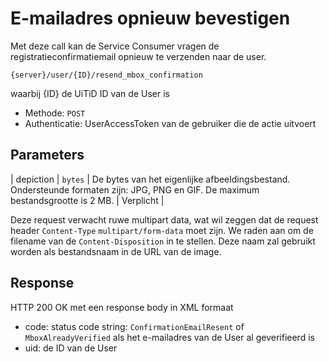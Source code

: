 ---
---

# E-mailadres opnieuw bevestigen

Met deze call kan de Service Consumer vragen de registratieconfirmatiemail opnieuw te verzenden naar de user.

```
{server}/user/{ID}/resend_mbox_confirmation
```

waarbij {ID} de UiTiD ID van de User is

* Methode: ```POST```
* Authenticatie: UserAccessToken van de gebruiker die de actie uitvoert

## Parameters

| depiction | ```bytes``` | De bytes van het eigenlijke afbeeldingsbestand. Ondersteunde formaten zijn: JPG, PNG en GIF. De maximum bestandsgrootte is 2 MB. | Verplicht |

Deze request verwacht ruwe multipart data, wat wil zeggen dat de request header ```Content-Type```  ```multipart/form-data``` moet zijn. We raden aan om de filename van de ```Content-Disposition``` in te stellen. Deze naam zal gebruikt worden als bestandsnaam in de URL van de image.

## Response

HTTP 200 OK met een response body in XML formaat

* code: status code string: ```ConfirmationEmailResent``` of ```MboxAlreadyVerified``` als het e-mailadres van de User al geverifieerd is
* uid: de ID van de User

